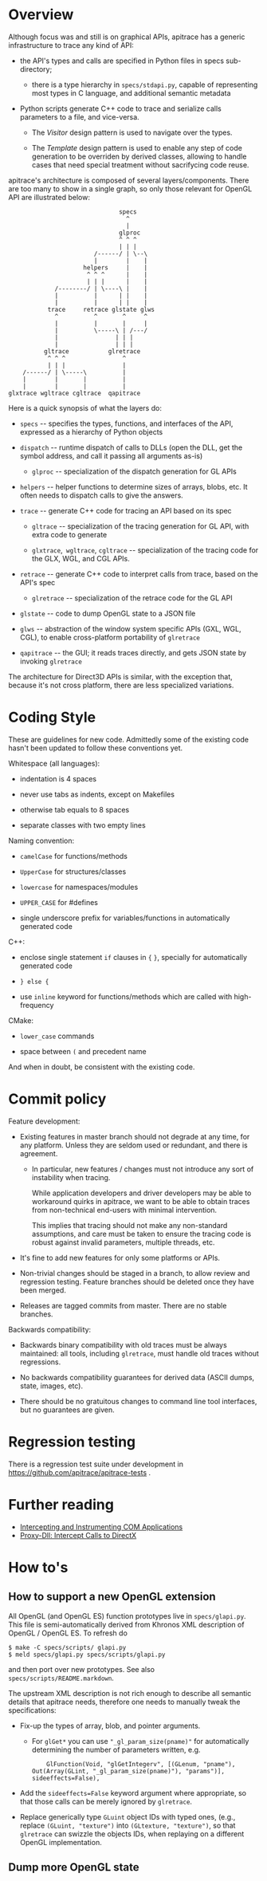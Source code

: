 # Overview #

Although focus was and still is on graphical APIs, apitrace has a
generic infrastructure to trace any kind of API:

 * the API's types and calls are specified in Python files in specs
   sub-directory;

   * there is a type hierarchy in `specs/stdapi.py`, capable of representing
     most types in C language, and additional semantic metadata

 * Python scripts generate C++ code to trace and serialize calls parameters to
   a file, and vice-versa.

   * The _Visitor_ design pattern is used to navigate over the types.

   * The _Template_ design pattern is used to enable any step of code
     generation to be overriden by derived classes, allowing to handle
     cases that need special treatment without sacrifycing code reuse.

apitrace's architecture is composed of several layers/components.  There are
too many to show in a single graph, so only those relevant for OpenGL API are
illustrated below:

                                   specs
                                     ^
                                     |
                                   glproc
                                   ^ ^ ^
                                   | | |
                            /------/ | \--\
                            |        |    |
                         helpers     |    |
                          ^ ^ ^      |    |
                          | | |      |    |
                 /--------/ | \----\ |    |
                 |          |      | |    |
                 |          |      | |    |
               trace     retrace glstate glws
                 ^          ^       ^     ^
                 |          |       |     |
                 |          \-----\ | /---/
                 |                | | |
                 |                | | |
              gltrace           glretrace
               ^ ^ ^                ^
               | | |                |
        /------/ | \-----\          |
        |        |       |          |
        |        |       |          |
    glxtrace wgltrace cgltrace  qapitrace

Here is a quick synopsis of what the layers do:

 * `specs` -- specifies the types, functions, and interfaces of the API,
   expressed as a hierarchy of Python objects

 * `dispatch` -- runtime dispatch of calls to DLLs (open the DLL, get the symbol
   address, and call it passing all arguments as-is)

   * `glproc` -- specialization of the dispatch generation for GL APIs

 * `helpers` -- helper functions to determine sizes of arrays, blobs, etc.  It
   often needs to dispatch calls to give the answers.

 * `trace` -- generate C++ code for tracing an API based on its spec

   * `gltrace` -- specialization of the tracing generation for GL API, with extra
     code to generate

   * `glxtrace`,` wgltrace`, `cgltrace` -- specialization of the tracing code for the
     GLX, WGL, and CGL APIs.

 * `retrace` -- generate C++ code to interpret calls from trace, based on the
   API's spec

   * `glretrace` -- specialization of the retrace code for the GL API

 * `glstate` -- code to dump OpenGL state to a JSON file

 * `glws` -- abstraction of the window system specific APIs (GXL, WGL, CGL), to
   enable cross-platform portability of `glretrace`

 * `qapitrace` -- the GUI; it reads traces directly, and gets JSON state by
   invoking `glretrace`

The architecture for Direct3D APIs is similar, with the exception that, because
it's not cross platform, there are less specialized variations.


# Coding Style #

These are guidelines for new code.  Admittedly some of the existing code hasn't
been updated to follow these conventions yet.

Whitespace (all languages):

 * indentation is 4 spaces

 * never use tabs as indents, except on Makefiles

 * otherwise tab equals to 8 spaces

 * separate classes with two empty lines

Naming convention:

 * `camelCase` for functions/methods

 * `UpperCase` for structures/classes

 * `lowercase` for namespaces/modules

 * `UPPER_CASE` for #defines

 * single underscore prefix for variables/functions in automatically generated
   code

C++:

 * enclose single statement `if` clauses in `{` `}`, specially for
   automatically generated code

 * `} else {`

 * use `inline` keyword for functions/methods which are called with high-frequency

CMake:

 * `lower_case` commands

 * space between `(` and precedent name


And when in doubt, be consistent with the existing code.


# Commit policy #

Feature development:

* Existing features in master branch should not degrade at any time, for any
  platform.  Unless they are seldom used or redundant, and there is agreement.

  * In particular, new features / changes must not introduce any sort of
    instability when tracing.

    While application developers and driver developers may be able to
    workaround quirks in apitrace, we want to be able to obtain traces from
    non-technical end-users with minimal intervention.

    This implies that tracing should not make any non-standard assumptions, and
    care must be taken to ensure the tracing code is robust against invalid
    parameters, multiple threads, etc.

* It's fine to add new features for only some platforms or APIs.

* Non-trivial changes should be staged in a branch, to allow review and
  regression testing.  Feature branches should be deleted once they have been
  merged.

* Releases are tagged commits from master.  There are no stable branches.


Backwards compatibility:

* Backwards binary compatibility with old traces must be always maintained: all
  tools, including `glretrace`, must handle old traces without regressions.

* No backwards compatibility guarantees for derived data (ASCII dumps, state,
  images, etc).

* There should be no gratuitous changes to command line tool interfaces, but no
  guarantees are given.


# Regression testing #

There is a regression test suite under development in
https://github.com/apitrace/apitrace-tests .


# Further reading #

* [Intercepting and Instrumenting COM Applications](https://www.usenix.org/legacy/events/coots99/full_papers/hunt/hunt_html)
* [Proxy-Dll: Intercept Calls to DirectX](http://www.mikoweb.eu/index.php?node=21)


# How to's #

## How to support a new OpenGL extension ##

All OpenGL (and OpenGL ES) function prototypes live in `specs/glapi.py`.  This
file is semi-automatically derived from Khronos XML description of OpenGL /
OpenGL ES.  To refresh do

    $ make -C specs/scripts/ glapi.py
    $ meld specs/glapi.py specs/scripts/glapi.py

and then port over new prototypes.  See also `specs/scripts/README.markdown`.

The upstream XML description is not rich enough to describe all semantic
details that apitrace needs, therefore one needs to manually tweak the
specifications:

* Fix-up the types of array, blob, and pointer arguments.

  * For `glGet*` you can use `"_gl_param_size(pname)"` for automatically determining the number of parameters written, e.g.

            GlFunction(Void, "glGetIntegerv", [(GLenum, "pname"), Out(Array(GLint, "_gl_param_size(pname)"), "params")], sideeffects=False),

* Add the `sideeffects=False` keyword argument where appropriate, so that those
  calls can be merely ignored by `glretrace`.

* Replace generically type `GLuint` object IDs with typed ones, (e.g., replace
  `(GLuint, "texture")` into `(GLtexture, "texture")`, so that `glretrace` can
  swizzle the objects IDs, when replaying on a different OpenGL implementation.


## Dump more OpenGL state ##


